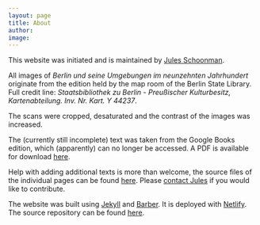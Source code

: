 ```yaml
---
layout: page
title: About
author: 
image: 
---
```

This website was initiated and is maintained by <a href="mailto:{{ site.email | encode_email }}" title="Contact">Jules Schoonman</a>.

All images of _Berlin und seine Umgebungen im neunzehnten Jahrhundert_ originate from the edition held by the map room of the Berlin State Library. Full credit line: _Staatsbibliothek zu Berlin - Preußischer Kulturbesitz, Kartenabteilung. Inv. Nr. Kart. Y 44237_.

The scans were cropped, desaturated and the contrast of the images was increased.

The (currently still incomplete) text was taken from the Google Books edition, which (apparently) can no longer be accessed. A PDF is available for download [here](/assets/pdf/Berlin_und_seine_Umgebeung_im_neunzehnte.pdf).

Help with adding additional texts is more than welcome, the source files of the individual pages can be found [here](https://github.com/sammeltassen/spikers-berlin/tree/master/_posts). Please <a href="mailto:{{ site.email | encode_email }}" title="Contact">contact Jules</a> if you would like to contribute.

The website was built using [Jekyll](https://jekyllrb.com) and [Barber](http://barber.samesies.io). It is deployed with [Netlify](https://www.netlify.com). The source repository can be found [here](https://github.com/sammeltassen/spikers-berlin).